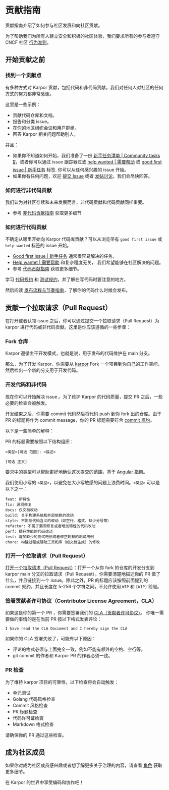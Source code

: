 # 贡献指南

贡献指南介绍了如何参与社区发展和向社区贡献。

为了帮助我们为所有人建立安全和积极的社区体验，我们要求所有的参与者遵守 CNCF 社区 [行为准则](https://github.com/cncf/foundation/blob/main/code-of-conduct-languages/zh.md)。

## 开始贡献之前

### 找到一个贡献点

有多种方式对 Karpor 贡献，包括代码和非代码贡献，我们对任何人对社区的任何方式的努力都非常感谢。

这里是一些示例：

* 贡献代码仓库和文档。
* 报告和分类 issue。
* 在你的地区组织会议和用户群组。
* 回答 Karpor 相关问题帮助别人。

并且：

- 如果你不知道如何开始，我们准备了一份 [新手任务清单 | Community tasks 🎖︎](https://github.com/KusionStack/karpor/issues/463)，或者你可以通过 issue 跟踪器过滤 [help wanted | 需要帮助](https://github.com/KusionStack/karpor/issues?q=is%3Aopen+is%3Aissue+label%3A%22help+wanted%22) 或 [good first issue | 新手任务](https://github.com/KusionStack/karpor/issues?q=is%3Aopen+is%3Aissue++label%3A%22good+first+issue%22) 标签. 你可以从任何感兴趣的 issue 开始。
- 如果你有任何问题，欢迎 [提交 Issue](https://github.com/KusionStack/karpor/issues/new/choose) 或者 [发帖讨论](https://github.com/KusionStack/karpor/discussions/new/choose)，我们会尽快回答。

### 如何进行非代码贡献

我们认为对社区存续和未来发展而言，非代码贡献和代码贡献同样重要。

- 参考 [非代码贡献指南](./non-code-contribute) 获取更多细节

### 如何进行代码贡献

不确定从哪里开始向 Karpor 代码库贡献？可以从浏览带有 `good first issue` 或 `help wanted` 标签的 issue 开始。

- [Good first issue | 新手任务](https://github.com/KusionStack/karpor/labels/good%20first%20issue) 通常很容易解决的任务。
- [Help wantet | 需要帮助](https://github.com/KusionStack/karpor/labels/help%20wanted) 和复杂程度无关， 我们希望能够在社区解决的问题。
- 参考 [代码贡献指南](./code-contribute) 获取更多细节。

学习 [代码规约](../conventions/code-conventions) 和 [测试规约](../conventions/test-conventions)，并了解在写代码时要注意的地方。

然后阅读 [发布流程与节奏指南](../conventions/release-process)，了解你的代码什么时候会发布。

## 贡献一个拉取请求（Pull Request）

在打开或者认领 issue 之后，你可以通过提交一个拉取请求（Pull Request）为 karpor 进行代码或非代码贡献。这里是你应该遵循的一些步骤：

### Fork 仓库

Karpor 遵循主干开发模式，也就是说，用于发布的代码维护在 main 分支。

那么，为了开发 Karpor，你需要从 [karpor](https://github.com/KusionStack/karpor) Fork 一个项目到你自己的工作空间，然后检出一个新的分支用于开发代码。

### 开发代码和非代码

现在你可以开始解决 issue 。为了维护 Karpor 的代码质量，提交 PR 之后，一些必要的检查会被触发。

开发结束之后，你需要 commit 代码然后将代码 push 到你 fork 出的仓库。由于 PR 的标题将作为 commit message，你的 PR 标题需要符合 [commit 规约](../2-conventions/4-commit-conventions.md)。

以下是一些简单的解释：

PR 的标题需要按照以下结构组织：

```
<类型>[可选 范围]: <描述>

[可选 正文]
```

要求中的类型可以帮助更好地确认这次提交的范围，基于 [Angular 指南](https://github.com/angular/angular/blob/22b96b9/CONTRIBUTING.md#-commit-message-guidelines)。

我们使用小写的 `<类型>`，以避免在大小写敏感的问题上浪费时间。`<类型>` 可以是以下之一：

```
feat: 新特性
fix: 漏洞修复
docs: 仅文档改动
build: 关于构建系统和外部依赖的改动
style: 不影响代码含义的改动（如空行、格式、缺少分号等）
refactor: 不属于漏洞修复或者增加特性的代码改动
perf: 提升性能的代码改动
test: 增加缺少的测试用例或者修正现有的测试用例
chore: 构建过程或辅助工具和库（如文档生成）的修改
```

### 打开一个拉取请求（Pull Request）

[打开一个拉取请求（Pull Request）](https://github.com/KusionStack/karpor/pulls)：打开一个从你 fork 的仓库的开发分支到 karpor main 分支的拉取请求（Pull Request）。你需要清楚地描述你的 PR 做了什么，并且链接到一个 issue。除此之外，PR 的标题应该按照前面提到的 commit 规约，并且长度在 5-256 个字符之间，不允许使用 `WIP` 和 `[WIP]` 前缀。

### 签署贡献者许可协议（Contributor License Agreement，CLA）

如果这是你的第一个 PR ，你需要签署我们的 [CLA（贡献者许可协议）](https://github.com/KusionStack/.github/blob/main/CLA.md)。 你唯一需要做的事情的是在当前 PR 按以下格式发表评论：

`I have read the CLA Document and I hereby sign the CLA`

如果你的 CLA 签署失败了，可能有以下原因：

* 评论的格式必须与上面完全一致，例如不能有额外的空格、空行等。
* git commit 的作者和 Karpor PR 的作者必须一致。

### PR 检查

为了维持 karpor 项目的可靠性，以下检查将会自动触发：

* 单元测试
* Golang 代码风格检查
* Commit 风格检查
* PR 标题检查
* 代码许可证检查
* Markdown 格式检查

请确保你的 PR 通过这些检查。

## 成为社区成员

如果你对成为社区成员感兴趣或者想了解更多关于治理的内容，请查看 [角色](./3-roles.md) 获取更多细节。

在 Karpor 的世界中享受编码和协作吧！
